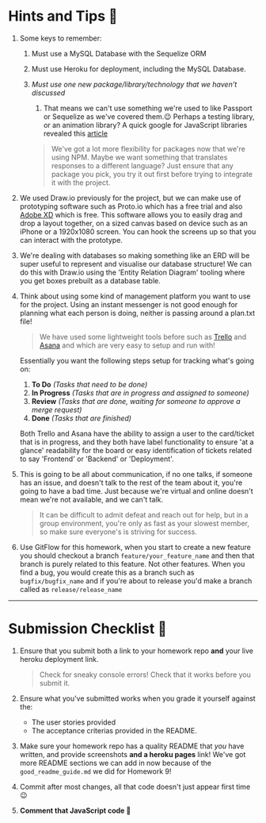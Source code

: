 # Hints and Tips :tada:

1. Some keys to remember:

   1. Must use a MySQL Database with the Sequelize ORM
   2. Must use Heroku for deployment, including the MySQL Database.
   3. _Must use one new package/library/technology that we haven’t discussed_

      1. That means we can't use something we're used to like Passport or Sequelize as we've covered them.:wink: Perhaps a testing library, or an animation library? A quick google for JavaScript libraries revealed this [article]('https://hackr.io/blog/top-javascript-libraries')

      > We've got a lot more flexibility for packages now that we're using NPM. Maybe we want something that translates responses to a different language? Just ensure that any package you pick, you try it out first before trying to integrate it with the project.

1. We used Draw.io previously for the project, but we can make use of prototyping software such as Proto.io which has a free trial and also [Adobe XD](https://www.adobe.com/products/xd.html#) which is free. This software allows you to easily drag and drop a layout together, on a sized canvas based on device such as an iPhone or a 1920x1080 screen. You can hook the screens up so that you can interact with the prototype.

1. We're dealing with databases so making something like an ERD will be super useful to represent and visualise our database structure! We can do this with Draw.io using the 'Entity Relation Diagram' tooling where you get boxes prebuilt as a database table.

1. Think about using some kind of management platform you want to use for the project. Using an instant messenger is not good enough for planning what each person is doing, neither is passing around a plan.txt file!

   > We have used some lightweight tools before such as [Trello](https://trello.com/) and [Asana](https://asana.com/) and which are very easy to setup and run with!

   Essentially you want the following steps setup for tracking what's going on:

   1. **To Do** _(Tasks that need to be done)_
   1. **In Progress** _(Tasks that are in progress and assigned to someone)_
   1. **Review** _(Tasks that are done, waiting for someone to approve a merge request)_
   1. **Done** _(Tasks that are finished)_

   Both Trello and Asana have the ability to assign a user to the card/ticket that is in progress, and they both have label functionality to ensure 'at a glance' readability for the board or easy identification of tickets related to say 'Frontend' or 'Backend' or 'Deployment'.

1. This is going to be all about communication, if no one talks, if someone has an issue, and doesn't talk to the rest of the team about it, you're going to have a bad time. Just because we're virtual and online doesn't mean we're not available, and we can't talk.

   > It can be difficult to admit defeat and reach out for help, but in a group environment, you're only as fast as your slowest member, so make sure everyone's is striving for success.

1. Use GitFlow for this homework, when you start to create a new feature you should checkout a branch `feature/your_feature_name` and then that branch is purely related to this feature. Not other features. When you find a bug, you would create this as a branch such as `bugfix/bugfix_name` and if you're about to release you'd make a branch called as `release/release_name`

---

# Submission Checklist :rocket:

1. Ensure that you submit both a link to your homework repo **and** your live heroku deployment link.
   > Check for sneaky console errors!
   > Check that it works before you submit it.
2. Ensure what you've submitted works when you grade it yourself against the:

   - The user stories provided
   - The acceptance criterias provided in the README.

3. Make sure your homework repo has a quality README that _you_ have written, and provide screenshots **and a heroku pages** link! We've got more README sections we can add in now because of the `good_readme_guide.md` we did for Homework 9!

4. Commit after most changes, all that code doesn't just appear first time :wink:

5. **Comment that JavaScript code :pray:**
